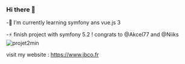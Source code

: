 ### Hi there 👋

-🌱 I’m currently learning symfony ans vue.js 3 

-⚡ finish project with symfony 5.2 ! congrats to @Akcel77 and @Niiks
![projet2min](https://user-images.githubusercontent.com/21148133/129439231-65a87dc1-7ed3-4837-b352-48463475337e.png)

visit my website : https://www.jbco.fr
<!--
**mojinet/mojinet** is a ✨ _special_ ✨ repository because its `README.md` (this file) appears on your GitHub profile.

Here are some ideas to get you started:

- 🔭 I’m currently working on ...
- 🌱 I’m currently learning ...
- 👯 I’m looking to collaborate on ...
- 🤔 I’m looking for help with ...
- 💬 Ask me about ...
- 📫 How to reach me: ...
- 😄 Pronouns: ...
- ⚡ Fun fact: ...
-->

